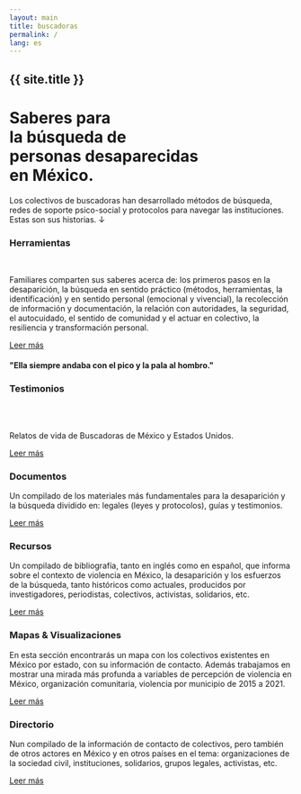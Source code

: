 ```yaml
---
layout: main
title: buscadoras
permalink: /
lang: es
---
```



<div id="cover">
  <h2 class="page-subtitle">{{ site.title }}</h2>
  <div class="content-top">
    <h1>Saberes para <br>la búsqueda de <br><span class="color-brick">personas desaparecidas</span><br>en México.</h1>
    <p>Los colectivos de buscadoras han desarrollado métodos de búsqueda, redes de soporte psico-social y protocolos para navegar las instituciones. Estas son sus historias. <span class="color-brick">↓</span></p>
  </div>
</div>

<div class="panel" data-color="neutro"></div>

<div class="content-container">
<div class="archivo animatable fadeInUp" id="stories">
<h3>Herramientas</h3>
<div class="row">
  <div class="column">  <div class="main_img"></div>  </div>

  <div class="double-column">
  <br/><p>Familiares comparten sus saberes acerca de: los primeros pasos en la desaparición, la búsqueda en sentido práctico (métodos, herramientas, la identificación) y en sentido personal (emocional y vivencial), la recolección de información y documentación, la relación con autoridades, la seguridad, el autocuidado, el sentido de comunidad y el actuar en colectivo, la resiliencia y transformación personal.</p>
  <a href="{{ '/tools/' | absolute_url }}">Leer más</a>
  </div>
</div><!-- row -->
</div>
</div><!-- content-container -->




<div class="panel" data-color="earth"></div>

<div class="quote animatable fadeInUp">
<div class="content-container">
  <h4>"Ella siempre andaba con el pico y la pala al hombro."</h4>
</div>
</div>




<!--
<div class="bg-image animatable fadeInUp">
<div class="content-container">

<div class="archivo">
<h3>Buscadoras</h3>
<h4>“Ella siempre andaba con el pico y la pala al hombro”</h4>
</div>

</div>
</div>
-->

<!--
<div class="archivo animatable fadeInUp">
  <h3>Memoria Colectiva</h3>
  <div class="main_full_img">
    <img src="{{ '/assets/images/6C2A0942.jpg' | absolute_url }}" />
  </div>
</div>
-->






<div class="panel" data-color="neutro"></div>


<div class="content-container">


<div class="archivo">
  <h3>Testimonios</h3>
  <div class="row">
  <div class="column">  <div class="main_img"></div>  </div>
  <div class="double-column">
  <br/><br/><p>Relatos de vida de Buscadoras de México y Estados Unidos.</p>
  <a href="{{ '/testimonios/' | absolute_url }}">Leer más</a>
  </div>
</div>



<div class="archivo animatable fadeInUp" id="maps"  data-color="sky">
  <h3>Documentos</h3>
  <p>Un compilado de los materiales más fundamentales para la desaparición y la búsqueda dividido en: legales (leyes y protocolos), guías y testimonios.</p>
  <a href="{{ '/documentos/' | absolute_url }}">Leer más</a>
  <div class="main_full_img"></div>
</div>


<div class="archivo animatable fadeInUp" id="maps"  data-color="sky">
  <h3>Recursos</h3>
  <p>Un compilado de bibliografía, tanto en inglés como en español, que informa sobre el contexto de violencia en México, la desaparición y los esfuerzos de la búsqueda, tanto históricos como actuales, producidos por investigadores, periodistas, colectivos, activistas, solidarios, etc.</p>
  <a href="{{ '/recursos/' | absolute_url }}">Leer más</a>
  <div class="main_full_img"></div>
</div>



<div class="archivo animatable fadeInUp" id="maps"  data-color="sky">
  <h3>Mapas & Visualizaciones</h3>
  <p>En esta sección encontrarás un mapa con los colectivos existentes en México por estado, con su información de contacto. Además trabajamos en mostrar una mirada más profunda a variables de percepción de violencia en México, organización comunitaria, violencia por municipio de 2015 a 2021.</p>
  <a href="{{ '/datavis/' | absolute_url }}">Leer más</a>
  <div class="main_full_img"></div>
</div>



<div class="archivo animatable fadeInUp" id="resources" data-color="neutro">
  <h3>Directorio</h3>
  <p>Nun compilado de la información de contacto de colectivos, pero también de otros actores en México y en otros países en el tema: organizaciones de la sociedad civil, instituciones, solidarios, grupos legales, activistas, etc.</p>
  <a href="{{ '/directorio/' | absolute_url }}">Leer más</a>
</div>

</div> <!-- class="content-container" -->
